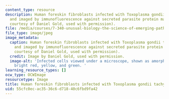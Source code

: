 ```yaml
---
content_type: resource
description: Human foreskin fibroblasts infected with Toxoplasma gondii tachyzoites
  and imaged by immunofluorescence against secreted parasite protein markers (Image
  courtesy of Daniel Gold, used with permission).
file: /media/courses/7-340-unusual-biology-the-science-of-emerging-pathogens-spring-2013/55cfc0ecac3536c6d71840c6fbd9fa42_7-013s13.jpg
file_type: image/jpeg
image_metadata:
  caption: Human foreskin fibroblasts infected with Toxoplasma gondii tachyzoites
    and imaged by immunofluorescence against secreted parasite protein markers (Image
    courtesy of Daniel Gold, used with permission).
  credit: Image by Daniel Gold, used with permission.
  image-alt: 'Infected cells viewed under a microscope, shown as amorphous blobs colored
    bright red, yellow, and green. '
learning_resource_types: []
ocw_type: OCWImage
resourcetype: Image
title: Human foreskin fibroblasts infected with Toxoplasma gondii tachyzoites
uid: 55cfc0ec-ac35-36c6-d718-40c6fbd9fa42
---
```

